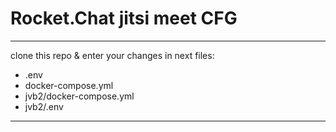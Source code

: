 # Rocket.Chat jitsi meet CFG
---

clone this repo & enter your changes in next files:

 - .env
 - docker-compose.yml
 - jvb2/docker-compose.yml
 - jvb2/.env

---
